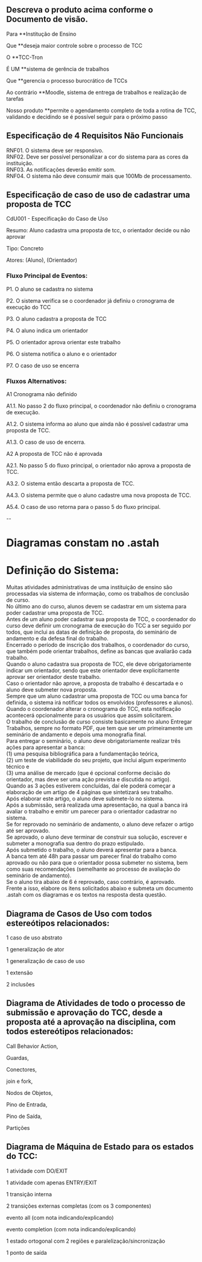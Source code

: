   
## Descreva o produto acima conforme o Documento de visão.  
  
  
  
 Para **Institução de Ensino  
  
 Que **deseja maior controle sobre o processo de TCC  
  
 O **TCC-Tron  
  
 É UM **sistema de gerência de trabalhos  
  
 Que **gerencia o processo burocrático de TCCs  
  
 Ao contrário **Moodle, sistema de entrega de trabalhos e realização de tarefas  
  
 Nosso produto **permite o agendamento completo de toda a rotina de TCC, validando e decidindo se é possível seguir para o próximo passo  
  
  
## Especificação de 4 Requisitos Não Funcionais  
  
RNF01. O sistema deve ser responsivo.  
RNF02. Deve ser possível personalizar a cor do sistema para as cores da instituição.  
RNF03. As notificações deverão emitir som.  
RNF04. O sistema não deve consumir mais que 100Mb de processamento.  
  
  
  
## Especificação de caso de uso de cadastrar uma proposta de TCC  
  
 CdU001 - Especificação do Caso de Uso  
  
Resumo:   Aluno cadastra uma proposta de tcc, o orientador decide ou não aprovar
  
Tipo:   Concreto
  
Atores: (Aluno), (Orientador)  
  
### Fluxo Principal de Eventos:  
  
P1. O aluno se cadastra no sistema
  
P2. O sistema verifica se o coordenador já definiu o cronograma de execução do TCC
  
P3. O aluno cadastra a proposta de TCC
  
P4. O aluno indica um orientador
  
P5. O orientador aprova orientar este trabalho

P6. O sistema notifica o aluno e o orientador

P7. O caso de uso se encerra
  

### Fluxos Alternativos:  
 
  
A1 Cronograma não definido
  
A1.1. No passo 2 do fluxo principal, o coordenador não definiu o cronograma de execução.  
    
A1.2. O sistema informa ao aluno que ainda não é possível cadastrar uma proposta de TCC.  

A1.3. O caso de uso de encerra.
 

A2 A proposta de TCC não é aprovada
  
A2.1. No passo 5 do fluxo principal, o orientador não aprova a proposta de TCC.
  
A3.2. O sistema então descarta a proposta de TCC.  
  
A4.3. O sistema permite que o aluno cadastre uma nova proposta de TCC.  

A5.4. O caso de uso retorna para o passo 5 do fluxo principal.
  
--

# Diagramas constam no .astah
 

# Definição do Sistema:   
  
Muitas atividades administrativas de uma instituição de ensino são processadas via sistema de informação, como os trabalhos de conclusão de curso.   
No último ano do curso, alunos devem se cadastrar em um sistema para poder cadastrar uma proposta de TCC.   
Antes de um aluno poder cadastrar sua proposta de TCC, o coordenador do curso deve definir um cronograma de execução do TCC a ser seguido por todos, que inclui as datas de definição de proposta, do seminário de andamento e da defesa final do trabalho.   
Encerrado o período de inscrição dos trabalhos, o coordenador do curso, que também pode orientar trabalhos, define as bancas que avaliarão cada trabalho.   
Quando o aluno cadastra sua proposta de TCC, ele deve obrigatoriamente indicar um orientador, sendo que este orientador deve explicitamente aprovar ser orientador deste trabalho.   
Caso o orientador não aprove, a proposta de trabalho é descartada e o aluno deve submeter nova proposta.   
Sempre que um aluno cadastrar uma proposta de TCC ou uma banca for definida, o sistema irá notificar todos os envolvidos (professores e alunos).   
Quando o coordenador alterar o cronograma do TCC, esta notificação acontecerá opcionalmente para os usuários que assim solicitarem.   
O trabalho de conclusão de curso consiste basicamente no aluno Entregar Trabalhos, sempre no formato PDF, que tem que ser um primeiramente um seminário de andamento e depois uma monografia final.   
Para entregar o seminário, o aluno deve obrigatoriamente realizar três ações para apresentar a banca:   
(1) uma pesquisa bibliográfica para a fundamentação teórica,   
(2) um teste de viabilidade do seu projeto, que inclui algum experimento técnico e   
(3) uma análise de mercado (que é opcional conforme decisão do orientador, mas deve ser uma ação prevista e discutida no artigo).  
Quando as 3 ações estiverem concluídas, daí ele poderá começar a elaboração de um artigo de 4 páginas que sintetizará seu trabalho.  
Após elaborar este artigo, o aluno deve submete-lo no sistema.   
Após a submissão, será realizada uma apresentação, na qual a banca irá avaliar o trabalho e emitir um parecer para o orientador cadastrar no sistema.   
Se for reprovado no seminário de andamento, o aluno deve refazer o artigo até ser aprovado.   
Se aprovado, o aluno deve terminar de construir sua solução, escrever e submeter a monografia sua dentro do prazo estipulado.   
Após submetido o trabalho, o aluno deverá apresentar para a banca.   
A banca tem até 48h para passar um parecer final do trabalho como aprovado ou não para que o orientador possa submeter no sistema, bem como suas recomendações (semelhante ao processo de avaliação do seminário de andamento).   
Se o aluno tira abaixo de 6 é reprovado, caso contrário, é aprovado.  
Frente a isso, elabore os itens solicitados abaixo e submeta um documento .astah com os diagramas e os textos na resposta desta questão.  
  
## Diagrama de Casos de Uso com todos estereótipos relacionados:   
  
  
  
1 caso de uso abstrato  
  
1 generalização de ator  
  
1 generalização de caso de uso  
  
1 extensão  
  
2 inclusões  
    
  
## Diagrama de Atividades de todo o processo de submissão e aprovação do TCC, desde a proposta até a aprovação na disciplina, com todos estereótipos relacionados:   
  
Call Behavior Action,   
  
Guardas,   
  
Conectores,   
  
join e fork,   
  
Nodos de Objetos,   
  
Pino de Entrada,   
  
Pino de Saída,   
  
Partições  
  
  
  
  
  
## Diagrama de Máquina de Estado para os estados do TCC:   
  
  
  
1 atividade com DO/EXIT  
  
1 atividade com apenas ENTRY/EXIT  
  
1 transição interna  
  
2 transições externas completas (com os 3 componentes)  
  
evento all (com nota indicando/explicando)  
  
evento completion (com nota indicando/explicando)  
  
1 estado ortogonal com 2 regiões e paralelização/sincronização  
  
1 ponto de saída  
